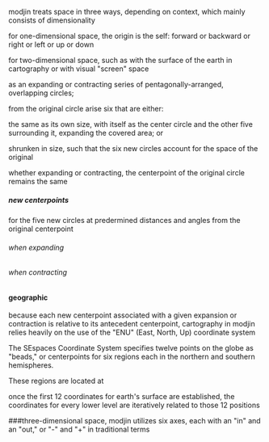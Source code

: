 modjin treats space in three ways, depending on context, which mainly consists of dimensionality

for one-dimensional space, the origin is the self:
    forward or backward or right or left or up or down

for two-dimensional space, such as with the surface of the earth in cartography or with visual "screen" space

as an expanding or contracting series of pentagonally-arranged, overlapping circles;

from the original circle arise six that are either:

the same as its own size, with itself as the center circle and the other five surrounding it, expanding the covered area; or

shrunken in size, such that the six new circles account for the space of the original

whether expanding or contracting, the centerpoint of the original circle remains the same

##### new centerpoints
for the five new circles at predermined distances and angles from the original centerpoint

###### when expanding


###### when contracting

#### geographic
because each new centerpoint associated with a given expansion or contraction is relative to its antecedent centerpoint, cartography in modjin relies heavily on the use of the "ENU" (East, North, Up) coordinate system


The SEspaces Coordinate System specifies twelve points on the globe as "beads," or centerpoints for six regions each in the northern and southern hemispheres.

These regions are located at     




once the first 12 coordinates for earth's surface are established, the coordinates for every lower level are iteratively related to those 12 positions


###three-dimensional space,
modjin utilizes six axes, each with an "in" and an "out," or "-" and "+" in traditional terms
